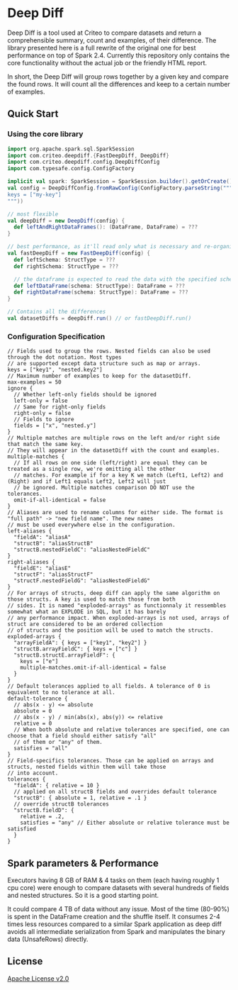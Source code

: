 Deep Diff
=========

Deep Diff is a tool used at Criteo to compare datasets and return a comprehensible summary, count and examples, of 
their difference. The library presented here is a full rewrite of the original one for best performance on top of Spark
2.4. Currently this repository only contains the core functionality without the actual job or the friendly HTML report.

In short, the Deep Diff will group rows together by a given key and compare the found rows. It will count all the 
differences and keep to a certain number of examples.

Quick Start
-----------

### Using the core library

```scala
import org.apache.spark.sql.SparkSession
import com.criteo.deepdiff.{FastDeepDiff, DeepDiff}
import com.criteo.deepdiff.config.DeepDiffConfig
import com.typesafe.config.ConfigFactory

implicit val spark: SparkSession = SparkSession.builder().getOrCreate()
val config = DeepDiffConfig.fromRawConfig(ConfigFactory.parseString("""
keys = ["my-key"]
"""))

// most flexible
val deepDiff = new DeepDiff(config) {
  def leftAndRightDataFrames(): (DataFrame, DataFrame) = ???
}

// best performance, as it'll read only what is necessary and re-organize the schema for better comparisons
val fastDeepDiff = new FastDeepDiff(config) {
  def leftSchema: StructType = ???
  def rightSchema: StructType = ???

  // the dataframe is expected to read the data with the specified schema: spark.read.schema(...)
  def leftDataFrame(schema: StructType): DataFrame = ???
  def rightDataFrame(schema: StructType): DataFrame = ???
}

// Contains all the differences
val datasetDiffs = deepDiff.run() // or fastDeepDiff.run()
```

### Configuration Specification

```hocon
// Fields used to group the rows. Nested fields can also be used through the dot notation. Most types
// are supported except data structure such as map or arrays.
keys = ["key1", "nested.key2"]
// Maximum number of examples to keep for the datasetDiff.
max-examples = 50
ignore {
  // Whether left-only fields should be ignored
  left-only = false
  // Same for right-only fields
  right-only = false
  // Fields to ignore
  fields = ["x", "nested.y"]
}
// Multiple matches are multiple rows on the left and/or right side that match the same key. 
// They will appear in the datasetDiff with the count and examples.
multiple-matches {
  // If all rows on one side (left/right) are equal they can be treated as a single row, we're omitting all the other
  // matches. For example if for a key K we match (Left1, Left2) and (Right) and if Left1 equals Left2, Left2 will just
  // be ignored. Multiple matches comparison DO NOT use the tolerances.
  omit-if-all-identical = false
}
// Aliases are used to rename columns for either side. The format is "full path" -> "new field name". The new names
// must be used everywhere else in the configuration.
left-aliases {
  "fieldA": "aliasA"
  "structB": "aliasStructB"
  "structB.nestedFieldC": "aliasNestedFieldC"
}
right-aliases {
  "fieldE": "aliasE"
  "structF": "aliasStructF"
  "structF.nestedFieldG": "aliasNestedFieldG"
}
// For arrays of structs, deep diff can apply the same algorithm on those structs. A key is used to match those from both
// sides. It is named "exploded-arrays" as functionnaly it ressembles somewhat what an EXPLODE in SQL, but it has barely
// any performance impact. When exploded-arrays is not used, arrays of struct are considered to be an ordered collection
// of structs and the position will be used to match the structs.
exploded-arrays {
  "arrayFieldA": { keys = ["key1", "key2"] }
  "structB.arrayFieldC": { keys = ["c"] }
  "structB.structE.arrayFieldF": { 
    keys = ["e"]
    multiple-matches.omit-if-all-identical = false
  }
}
// Default tolerances applied to all fields. A tolerance of 0 is equivalent to no tolerance at all.
default-tolerance {
  // abs(x - y) <= absolute
  absolute = 0
  // abs(x - y) / min(abs(x), abs(y)) <= relative
  relative = 0
  // When both absolute and relative tolerances are specified, one can choose that a field should either satisfy "all"
  // of them or "any" of them.
  satisfies = "all"
}
// Field-specifics tolerances. Those can be applied on arrays and structs, nested fields within them will take those 
// into account.
tolerances {
  "fieldA": { relative = 10 }
  // applied on all structB fields and overrides default tolerance
  "structB": { absolute = 1, relative = .1 }
  // override structB tolerances
  "structB.fieldD": {
    relative = .2,
    satisfies = "any" // Either absolute or relative tolerance must be satisfied
  }
}
```

Spark parameters & Performance
------------------------------

Executors having 8 GB of RAM & 4 tasks on them (each having roughly 1 cpu core) were enough to compare datasets with
several hundreds of fields and nested structures. So it is a good starting point.

It could compare 4 TB of data without any issue. Most of the time (80-90%) is spent in the DataFrame creation and the 
shuffle itself. It consumes 2-4 times less resources compared to a similar Spark application as deep diff avoids all
intermediate serialization from Spark and manipulates the binary data (UnsafeRows) directly.

License
-------

[Apache License v2.0](https://github.com/criteo/deepdiff/blob/main/LICENSE)
